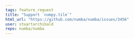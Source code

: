 ```yaml
---
tags: feature_request
title: "Support `numpy.tile`"
html_url: "https://github.com/numba/numba/issues/3456"
user: stuartarchibald
repo: numba/numba
---
```


